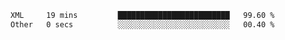 
<!--START_SECTION:waka-->

```txt
XML     19 mins         █████████████████████████   99.60 %
Other   0 secs          ░░░░░░░░░░░░░░░░░░░░░░░░░   00.40 %
```

<!--END_SECTION:waka-->

